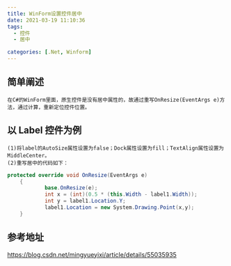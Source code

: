 ```yaml
---
title: WinForm设置控件居中
date: 2021-03-19 11:10:36
tags:
  - 控件
  - 居中

categories: [.Net, Winform]
---
```


## 简单阐述

    在C#的WinForm里面，原生控件是没有居中属性的，故通过重写OnResize(EventArgs e)方法，通过计算，重新定位控件位置。

## 以 Label 控件为例

    (1)将label的AutoSize属性设置为false；Dock属性设置为fill；TextAlign属性设置为MiddleCenter。
    (2)重写居中的代码如下：

``` C#
protected override void OnResize(EventArgs e)
    {
            base.OnResize(e);
            int x = (int)(0.5 * (this.Width - label1.Width));
            int y = label1.Location.Y;
            label1.Location = new System.Drawing.Point(x,y);
    }
```

## 参考地址

<https://blog.csdn.net/mingyueyixi/article/details/55035935>
